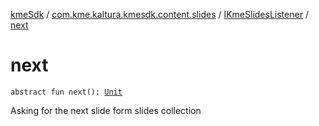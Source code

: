 [kmeSdk](../../index.md) / [com.kme.kaltura.kmesdk.content.slides](../index.md) / [IKmeSlidesListener](index.md) / [next](./next.md)

# next

`abstract fun next(): `[`Unit`](https://kotlinlang.org/api/latest/jvm/stdlib/kotlin/-unit/index.html)

Asking for the next slide form slides collection

